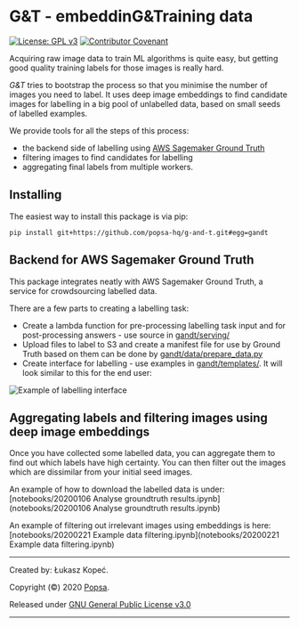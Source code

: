 # G&T - embeddinG&Training data

[![License: GPL v3](https://img.shields.io/badge/License-GPLv3-blue.svg)](https://www.gnu.org/licenses/gpl-3.0)
[![Contributor Covenant](https://img.shields.io/badge/Contributor%20Covenant-v2.0%20adopted-ff69b4.svg)](code_of_conduct.md)

Acquiring raw image data to train ML algorithms is quite easy, but getting good
quality training labels for those images is really hard.

_G&T_ tries to bootstrap the process so that you minimise the number of images
you need to label. It uses deep image embeddings to find candidate images for
labelling in a big pool of unlabelled data, based on small seeds of labelled
examples.

We provide tools for all the steps of this process:
- the backend side of labelling using
[AWS Sagemaker Ground Truth](https://aws.amazon.com/sagemaker/groundtruth/)
- filtering images to find candidates for labelling
- aggregating final labels from multiple workers.

## Installing

The easiest way to install this package is via pip:

```
pip install git+https://github.com/popsa-hq/g-and-t.git#egg=gandt
```

## Backend for AWS Sagemaker Ground Truth

This package integrates neatly with AWS Sagemaker Ground Truth, a service for
crowdsourcing labelled data. 

There are a few parts to creating a labelling task:

- Create a lambda function for pre-processing labelling task input and for
post-processing answers - use source in [gandt/serving/]()
- Upload files to label to S3 and create a manifest file for use by Ground Truth
based on them can be done by [gandt/data/prepare_data.py]()
- Create interface for labelling - use examples in [gandt/templates/](). It will
look similar to this for the end user: 

![Example of labelling interface](docs/labelling-interface.png)

## Aggregating labels and filtering images using deep image embeddings

Once you have collected some labelled data, you can aggregate them to find out
which labels have high certainty. You can then filter out the images which
are dissimilar from your initial seed images.

An example of how to download the labelled data is under:
[notebooks/20200106 Analyse groundtruth results.ipynb](notebooks/20200106 Analyse groundtruth results.ipynb)

An example of filtering out irrelevant images using embeddings is here:
[notebooks/20200221 Example data filtering.ipynb](notebooks/20200221 Example data filtering.ipynb)

---
Created by: Łukasz Kopeć.

Copyright (©) 2020 [Popsa](https://popsa.com).

Released under
[GNU General Public License v3.0](https://choosealicense.com/licenses/gpl-3.0/)

---
